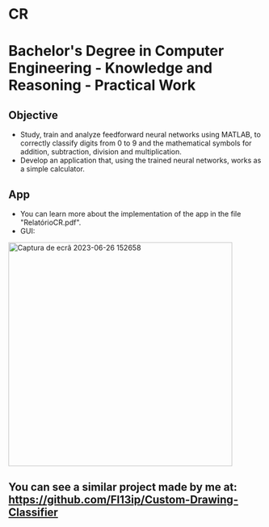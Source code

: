 # CR

# Bachelor's Degree in Computer Engineering - Knowledge and Reasoning - Practical Work

## Objective
- Study, train and analyze feedforward neural networks using MATLAB, to correctly classify digits
from 0 to 9 and the mathematical symbols for addition, subtraction, division and multiplication.
- Develop an application that, using the trained neural networks, works as a
simple calculator.

## App
- You can learn more about the implementation of the app in the file "RelatórioCR.pdf".
- GUI: 
<img width="443" alt="Captura de ecrã 2023-06-26 152658" src="https://github.com/Fl13ip/CR/assets/94529914/ce8e342a-77ad-46f5-898b-61c940785571">

## You can see a similar project made by me at: https://github.com/Fl13ip/Custom-Drawing-Classifier
